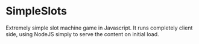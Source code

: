 # SimpleSlots 
Extremely simple slot machine game in Javascript.  It runs completely client side, using NodeJS simply to serve the content on initial load.
